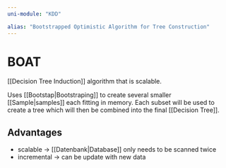 ```yaml
---
uni-module: "KDD"

alias: "Bootstrapped Optimistic Algorithm for Tree Construction"
---
```


# BOAT

[[Decision Tree Induction]] algorithm that is scalable.

Uses [[Bootstap|Bootstraping]] to create several smaller [[Sample|samples]] each fitting in memory. Each subset will be used to create a tree which will then be combined into the final [[Decision Tree]].

## Advantages

- scalable → [[Datenbank|Database]] only needs to be scanned twice
- incremental → can be update with new data

